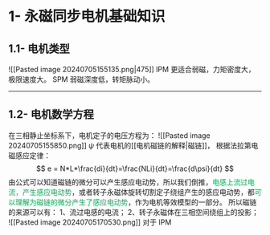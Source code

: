 # 1- 永磁同步电机基础知识
## 1.1- 电机类型
![[Pasted image 20240705155135.png|475]]
IPM 更适合弱磁，力矩密度大，极限速度大。
SPM 弱磁深度低，转矩脉动小。
___
## 1.2- 电机数学方程
在三相静止坐标系下，电机定子的电压方程为：
![[Pasted image 20240705155850.png]]
$\psi$ 代表电机的[[电机磁链的解释|磁链]]，
根据法拉第电磁感应定律：
$$
e = N*L*\frac{di}{dt}=\frac{NLi}{dt}=\frac{d\psi}{dt}
$$
由公式可以知道磁链的微分可以产生感应电动势，所以我们倒推，<font color="#00b050">电感上流过电流，产生感应电动势</font>，或者转子永磁体旋转切割定子绕组产生的感应电动势，都<font color="#00b050">可以理解为磁链的微分产生了感应电动势</font>，作为电机等效模型的一部分。
所以磁链的来源可以有：
1、流过电感的电流；
2、转子永磁体在三相空间绕组上的投影；
![[Pasted image 20240705170530.png]]
对于 IPM
